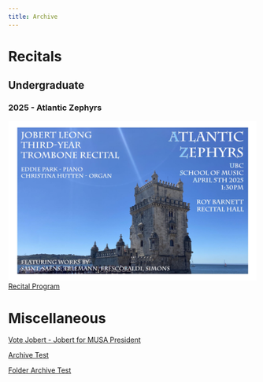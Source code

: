 ```yaml
---
title: Archive
---
```


# Recitals
## Undergraduate
### 2025 - Atlantic Zephyrs
<img src ="./assets/images/2025 Recital Poster.JPG" alt="2025 Recital Poster - Atlantic Zephyrs"/>
<a href="assets/docs/Jobert Leong Recital 2025.pdf">Recital Program</a>

# Miscellaneous
[Vote Jobert - Jobert for MUSA President](/archive/vote.html)

[Archive Test](/archive/arch_test.html)

<a href="archive/folder_arch_test.html">Folder Archive Test</a>
